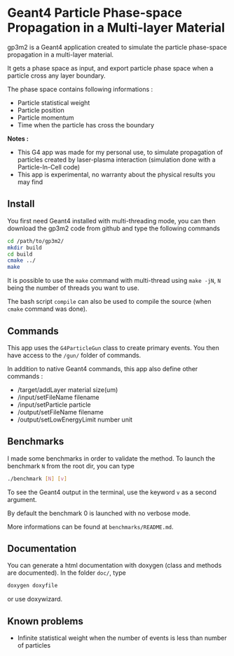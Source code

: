 # Geant4 Particle Phase-space Propagation in a Multi-layer Material

gp3m2 is a Geant4 application created to simulate the particle phase-space propagation in a multi-layer material.

It gets a phase space as input, and export particle phase space when a particle cross any layer boundary.

The phase space contains following informations :
- Particle statistical weight
- Particle position
- Particle momentum
- Time when the particle has cross the boundary

**Notes :**
- This G4 app was made for my personal use, to simulate propagation of particles created by laser-plasma interaction (simulation done with a Particle-In-Cell code)
- This app is experimental, no warranty about the physical results you may find

## Install

You first need Geant4 installed with multi-threading mode,
you can then download the gp3m2 code from github and type the following commands

```bash
cd /path/to/gp3m2/
mkdir build
cd build
cmake ../
make
```

It is possible to use the `make` command with multi-thread using `make -jN`,
`N` being the number of threads you want to use.

The bash script `compile` can also be used to compile the source (when `cmake` command was done).

## Commands

This app uses the `G4ParticleGun` class to create primary events.
You then have access to the `/gun/` folder of commands.

In addition to native Geant4 commands, this app also define other commands :
- /target/addLayer material size(um)
- /input/setFileName filename
- /input/setParticle particle
- /output/setFileName filename
- /output/setLowEnergyLimit number unit

## Benchmarks

I made some benchmarks in order to validate the method.
To launch the benchmark `N` from the root dir, you can type

```bash
./benchmark [N] [v]
```

To see the Geant4 output in the terminal, use the keyword `v` as a second argument.

By default the benchmark 0 is launched with no verbose mode.

More informations can be found at `benchmarks/README.md`.

## Documentation

You can generate a html documentation with doxygen (class and methods are documented).
In the folder `doc/`, type

```bash
doxygen doxyfile
```

or use doxywizard.

## Known problems

- Infinite statistical weight when the number of events is less than number of particles
